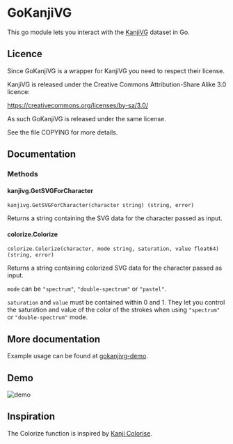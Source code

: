 # GoKanjiVG
This go module lets you interact with the [KanjiVG](https://github.com/KanjiVG/kanjivg) dataset in Go.

## Licence
Since GoKanjiVG is a wrapper for KanjiVG you need to respect their license.

KanjiVG is released under the Creative Commons
Attribution-Share Alike 3.0 licence:

https://creativecommons.org/licenses/by-sa/3.0/

As such GoKanjiVG is released under the same license.

See the file COPYING for more details.

## Documentation
### Methods
#### kanjivg.GetSVGForCharacter
```
kanjivg.GetSVGForCharacter(character string) (string, error)
```
Returns a string containing the SVG data for the character passed as input.
#### colorize.Colorize
```
colorize.Colorize(character, mode string, saturation, value float64) (string, error)
```
Returns a string containing colorized SVG data for the character passed as input.

`mode` can be `"spectrum"`, `"double-spectrum"` or `"pastel"`.

`saturation` and `value` must be contained within 0 and 1. They let you control the saturation and value of the color of the strokes when using `"spectrum"` or `"double-spectrum"` mode.

## More documentation
Example usage can be found at [gokanjivg-demo](https://github.com/make-42/gokanjivg-demo).

## Demo
![demo](https://user-images.githubusercontent.com/17462236/178521880-a3bd679b-9197-4b63-a221-173a15493a97.png)

## Inspiration
The Colorize function is inspired by [Kanji Colorise](https://github.com/cayennes/kanji-colorize).
